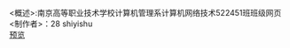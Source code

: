 <概述>:南京高等职业技术学校计算机管理系计算机网络技术522451班班级网页<br>
<制作者>：28 shiyishu<br>
[预览]( https://heavenjoy11.github.io/522451-28-sys-classwebpage/)
